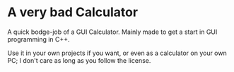 # A very bad Calculator
A quick bodge-job of a GUI Calculator. Mainly made to get a start in GUI programming in C++.

Use it in your own projects if you want, or even as a calculator on your own PC; I don't care as long as you follow the license.
